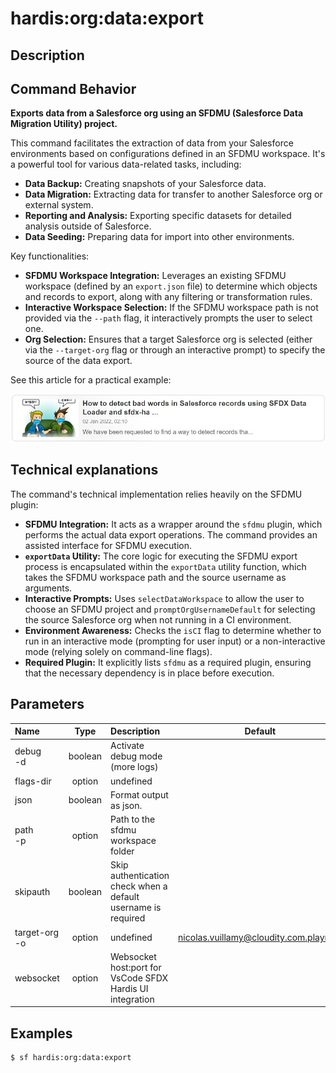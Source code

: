 <!-- This file has been generated with command 'sf hardis:doc:plugin:generate'. Please do not update it manually or it may be overwritten -->
# hardis:org:data:export

## Description


## Command Behavior

**Exports data from a Salesforce org using an SFDMU (Salesforce Data Migration Utility) project.**

This command facilitates the extraction of data from your Salesforce environments based on configurations defined in an SFDMU workspace. It's a powerful tool for various data-related tasks, including:

- **Data Backup:** Creating snapshots of your Salesforce data.
- **Data Migration:** Extracting data for transfer to another Salesforce org or external system.
- **Reporting and Analysis:** Exporting specific datasets for detailed analysis outside of Salesforce.
- **Data Seeding:** Preparing data for import into other environments.

Key functionalities:

- **SFDMU Workspace Integration:** Leverages an existing SFDMU workspace (defined by an `export.json` file) to determine which objects and records to export, along with any filtering or transformation rules.
- **Interactive Workspace Selection:** If the SFDMU workspace path is not provided via the `--path` flag, it interactively prompts the user to select one.
- **Org Selection:** Ensures that a target Salesforce org is selected (either via the `--target-org` flag or through an interactive prompt) to specify the source of the data export.

See this article for a practical example:

[![How to detect bad words in Salesforce records using SFDX Data Loader and sfdx-hardis](https://github.com/hardisgroupcom/sfdx-hardis/raw/main/docs/assets/images/article-badwords.jpg)](https://nicolas.vuillamy.fr/how-to-detect-bad-words-in-salesforce-records-using-sfdx-data-loader-and-sfdx-hardis-171db40a9bac)

## Technical explanations

The command's technical implementation relies heavily on the SFDMU plugin:

- **SFDMU Integration:** It acts as a wrapper around the `sfdmu` plugin, which performs the actual data export operations. The command provides an assisted interface for SFDMU execution.
- **`exportData` Utility:** The core logic for executing the SFDMU export process is encapsulated within the `exportData` utility function, which takes the SFDMU workspace path and the source username as arguments.
- **Interactive Prompts:** Uses `selectDataWorkspace` to allow the user to choose an SFDMU project and `promptOrgUsernameDefault` for selecting the source Salesforce org when not running in a CI environment.
- **Environment Awareness:** Checks the `isCI` flag to determine whether to run in an interactive mode (prompting for user input) or a non-interactive mode (relying solely on command-line flags).
- **Required Plugin:** It explicitly lists `sfdmu` as a required plugin, ensuring that the necessary dependency is in place before execution.


## Parameters

|Name|Type|Description|Default|Required|Options|
|:---|:--:|:----------|:-----:|:------:|:-----:|
|debug<br/>-d|boolean|Activate debug mode (more logs)||||
|flags-dir|option|undefined||||
|json|boolean|Format output as json.||||
|path<br/>-p|option|Path to the sfdmu workspace folder||||
|skipauth|boolean|Skip authentication check when a default username is required||||
|target-org<br/>-o|option|undefined|nicolas.vuillamy@cloudity.com.playnico|||
|websocket|option|Websocket host:port for VsCode SFDX Hardis UI integration||||

## Examples

```shell
$ sf hardis:org:data:export
```


